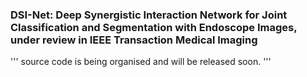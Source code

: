 ### DSI-Net: Deep Synergistic Interaction Network for Joint Classification and Segmentation with Endoscope Images, under review in IEEE Transaction Medical Imaging
'''
source code is being organised and will be released soon.
'''
